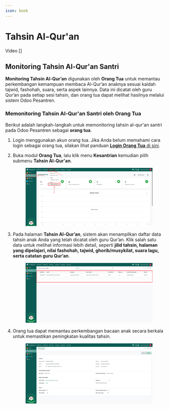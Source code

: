 ```yaml
---
icon: book
---
```


# Tahsin Al-Qur'an

Video \[]

## Monitoring Tahsin Al-Qur'an Santri

**Monitoring Tahsin Al-Qur’an** digunakan oleh **Orang Tua** untuk memantau perkembangan kemampuan membaca Al-Qur’an anaknya sesuai kaidah tajwid, fashohah, suara, serta aspek lainnya. Data ini dicatat oleh guru Qur’an pada setiap sesi tahsin, dan orang tua dapat melihat hasilnya melalui sistem Odoo Pesantren.

### Memonitoring Tahsin Al-Qur'an Santri oleh Orang Tua

Berikut adalah langkah-langkah untuk memonitoring tahsin al-qur'an santri pada Odoo Pesantren sebagai **orang tua**.

1. Login menggunakan akun orang tua. Jika Anda belum memahami cara login sebagai orang tua, silakan lihat panduan [**Login Orang Tua** di sini](../../../setup-and-konfigurasi/panduan-login/login-orang-tua.md).
2.  Buka modul **Orang Tua**, lalu klik menu **Kesantrian** kemudian pilih submenu **Tahsin Al-Qur'an**.

    <figure><img src="../../../.gitbook/assets/images-582.png" alt=""><figcaption></figcaption></figure>


3.  Pada halaman **Tahsin Al-Qur’an**, sistem akan menampilkan daftar data tahsin anak Anda yang telah dicatat oleh guru Qur’an. Klik salah satu data untuk melihat informasi lebih detail, seperti **jilid tahsin, halaman yang dipelajari, nilai fashohah, tajwid, ghorib/musykilat, suara lagu, serta catatan guru Qur’an**.

    <figure><img src="../../../.gitbook/assets/images-583.png" alt=""><figcaption></figcaption></figure>


4.  Orang tua dapat memantau perkembangan bacaan anak secara berkala untuk memastikan peningkatan kualitas tahsin.

    <figure><img src="../../../.gitbook/assets/images-584.png" alt=""><figcaption></figcaption></figure>
